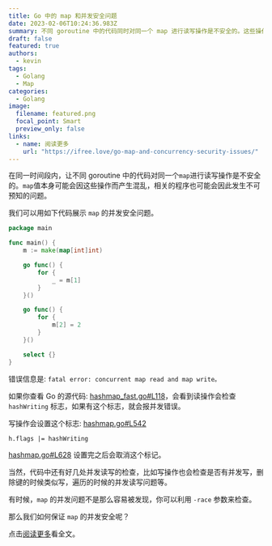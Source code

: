 ```yaml
---
title: Go 中的 map 和并发安全问题
date: 2023-02-06T10:24:36.983Z
summary: 不同 goroutine 中的代码同时对同一个 map 进行读写操作是不安全的。这些操作可能导致 map 值混乱，相关程序也可能出现不可预测的问题。
draft: false
featured: true
authors:
  - kevin
tags:
  - Golang
  - Map
categories:
  - Golang
image:
  filename: featured.png
  focal_point: Smart
  preview_only: false
links:
  - name: 阅读更多
    url: "https://ifree.love/go-map-and-concurrency-security-issues/"
---
```


在同一时间段内，让不同 goroutine 中的代码对同一个`map`进行读写操作是不安全的。`map`值本身可能会因这些操作而产生混乱，相关的程序也可能会因此发生不可预知的问题。

我们可以用如下代码展示 `map` 的并发安全问题。

```Go
package main

func main() {
	m := make(map[int]int)

	go func() {
		for {
			_ = m[1]
		}
	}()

	go func() {
		for {
			m[2] = 2
		}
	}()

	select {}
}
```

错误信息是: `fatal error: concurrent map read and map write。`

如果你查看 Go 的源代码: [hashmap_fast.go#L118](https://github.com/golang/go/blob/master/src/runtime/hashmap_fast.go#L118)，会看到读操作会检查 `hashWriting` 标志，如果有这个标志，就会报并发错误。

写操作会设置这个标志: [hashmap.go#L542](https://github.com/golang/go/blob/master/src/runtime/hashmap.go#L542)

`h.flags |= hashWriting`

[hashmap.go#L628](https://github.com/golang/go/blob/master/src/runtime/hashmap.go#L628) 设置完之后会取消这个标记。

当然，代码中还有好几处并发读写的检查，比如写操作也会检查是否有并发写，删除键的时候类似写，遍历的时候的并发读写问题等。

有时候，`map` 的并发问题不是那么容易被发现，你可以利用 `-race` 参数来检查。

那么我们如何保证 `map` 的并发安全呢？

点击[阅读更多](https://ifree.love/go-map-and-concurrency-security-issues/)看全文。
